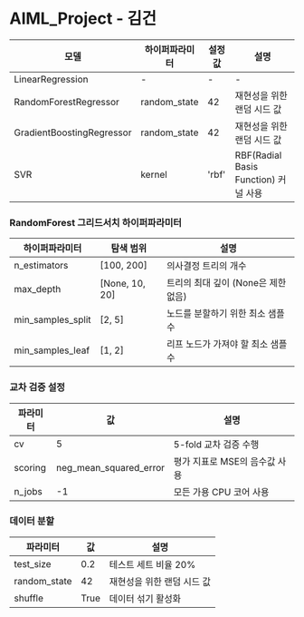 # AIML_Project - 김건

| 모델 | 하이퍼파라미터 | 설정값 | 설명 |
|------|----------------|--------|------|
| LinearRegression | - | - | - |
| RandomForestRegressor | random_state | 42 | 재현성을 위한 랜덤 시드 값 |
| GradientBoostingRegressor | random_state | 42 | 재현성을 위한 랜덤 시드 값 |
| SVR | kernel | 'rbf' | RBF(Radial Basis Function) 커널 사용 |
### RandomForest 그리드서치 하이퍼파라미터
| 하이퍼파라미터 | 탐색 범위 | 설명 |
|----------------|------------|------|
| n_estimators | [100, 200] | 의사결정 트리의 개수 |
| max_depth | [None, 10, 20] | 트리의 최대 깊이 (None은 제한 없음) |
| min_samples_split | [2, 5] | 노드를 분할하기 위한 최소 샘플 수 |
| min_samples_leaf | [1, 2] | 리프 노드가 가져야 할 최소 샘플 수 |
### 교차 검증 설정
| 파라미터 | 값 | 설명 |
|----------|-----|------|
| cv | 5 | 5-fold 교차 검증 수행 |
| scoring | neg_mean_squared_error | 평가 지표로 MSE의 음수값 사용 |
| n_jobs | -1 | 모든 가용 CPU 코어 사용 |
### 데이터 분할
| 파라미터 | 값 | 설명 |
|----------|-----|------|
| test_size | 0.2 | 테스트 세트 비율 20% |
| random_state | 42 | 재현성을 위한 랜덤 시드 값 |
| shuffle | True | 데이터 섞기 활성화 |

